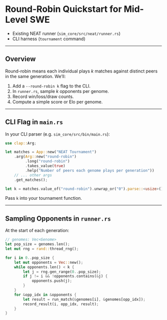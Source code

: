# Round-Robin Quickstart for Mid-Level SWE

- Existing NEAT runner (`sim_core/src/neat/runner.rs`)
- CLI harness (`tournament` command)

---

## Overview

Round-robin means each individual plays _k_ matches against distinct peers in the same generation. We’ll:

1. Add a `--round-robin k` flag to the CLI.
2. In `runner.rs`, sample _k_ opponents per genome.
3. Record win/loss/draw counts.
4. Compute a simple score or Elo per genome.

---

## CLI Flag in `main.rs`

In your CLI parser (e.g. `sim_core/src/bin/main.rs`):

```rust
use clap::Arg;

let matches = App::new("NEAT Tournament")
    .arg(Arg::new("round-robin")
         .long("round-robin")
         .takes_value(true)
         .help("Number of peers each genome plays per generation"))
    // ... other args
    .get_matches();

let k = matches.value_of("round-robin").unwrap_or("0").parse::<usize>()?;
```

Pass `k` into your tournament function.

---

## Sampling Opponents in `runner.rs`

At the start of each generation:

```rust
// genomes: Vec<Genome>
let pop_size = genomes.len();
let mut rng = rand::thread_rng();

for i in 0..pop_size {
    let mut opponents = Vec::new();
    while opponents.len() < k {
        let j = rng.gen_range(0..pop_size);
        if j != i && !opponents.contains(&j) {
            opponents.push(j);
        }
    }
    for &opp_idx in &opponents {
        let result = run_match(&genomes[i], &genomes[opp_idx]);
        record_result(i, opp_idx, result);
    }
}
```
